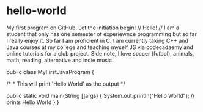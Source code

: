 # hello-world
My first program on GitHub. Let the initiation begin! 
// Hello! 
// I am a student that only has one semester of experiewnce programming but so far I really enjoy it. So far I am proficient in C. I am currently taking C++ and Java courses at my college and teaching myself JS via codecadaemy and online tutorials for a club project. Side note, I love soccer (futbol), animals, math, reading, alternative and indie music. 


public class MyFirstJavaProgram {

   /* 
    * This will print 'Hello World' as the output
    */

   public static void main(String []args) {
      System.out.println("Hello World"); // prints Hello World
   }
}
